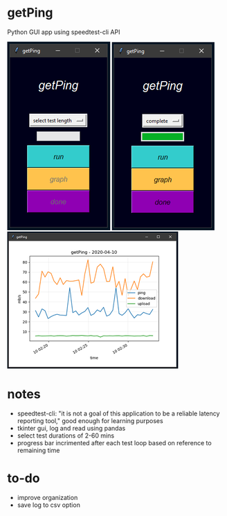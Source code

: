 # getPing
Python GUI app using speedtest-cli API

![complete](https://github.com/geoff-siuciak/getPing/blob/master/images/home.PNG?raw=true)
![home](https://github.com/geoff-siuciak/getPing/blob/master/images/complete.PNG?raw=true)
![graph_resized](https://github.com/geoff-siuciak/getPing/blob/master/images/graph_resized.png?raw=true)

# notes
- speedtest-cli: "it is not a goal of this application to be a reliable latency reporting tool," good enough for learning purposes
- tkinter gui, log and read using pandas
- select test durations of 2-60 mins
- progress bar incrimented after each test loop based on reference to remaining time

# to-do
- improve organization
- save log to csv option
